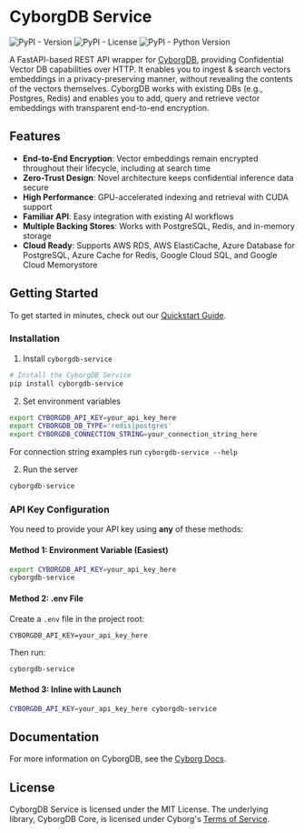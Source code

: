 # CyborgDB Service

![PyPI - Version](https://img.shields.io/pypi/v/cyborgdb_service)
![PyPI - License](https://img.shields.io/pypi/l/cyborgdb_service)
![PyPI - Python Version](https://img.shields.io/pypi/pyversions/cyborgdb_service)

A FastAPI-based REST API wrapper for [CyborgDB](https://docs.cyborg.co), providing Confidential Vector DB capabilities over HTTP. It enables you to ingest & search vectors embeddings in a privacy-preserving manner, without revealing the contents of the vectors themselves. CyborgDB works with existing DBs (e.g., Postgres, Redis) and enables you to add, query and retrieve vector embeddings with transparent end-to-end encryption.

## Features

- **End-to-End Encryption**: Vector embeddings remain encrypted throughout their lifecycle, including at search time
- **Zero-Trust Design**: Novel architecture keeps confidential inference data secure
- **High Performance**: GPU-accelerated indexing and retrieval with CUDA support
- **Familiar API**: Easy integration with existing AI workflows
- **Multiple Backing Stores**: Works with PostgreSQL, Redis, and in-memory storage
- **Cloud Ready**: Supports AWS RDS, AWS ElastiCache, Azure Database for PostgreSQL, Azure Cache for Redis, Google Cloud SQL, and Google Cloud Memorystore

## Getting Started

To get started in minutes, check out our [Quickstart Guide](https://docs.cyborg.co/quickstart).

### Installation

1. Install `cyborgdb-service`
```bash
# Install the CyborgDB Service
pip install cyborgdb-service
```

2. Set environment variables
```bash
export CYBORGDB_API_KEY=your_api_key_here
export CYBORGDB_DB_TYPE='redis|postgres'
export CYBORGDB_CONNECTION_STRING=your_connection_string_here
```

For connection string examples run `cyborgdb-service --help`

2. Run the server

```bash
cyborgdb-service
```

### API Key Configuration

You need to provide your API key using **any** of these methods:

#### Method 1: Environment Variable (Easiest)

```bash
export CYBORGDB_API_KEY=your_api_key_here
cyborgdb-service
```

#### Method 2: .env File

Create a `.env` file in the project root:
```
CYBORGDB_API_KEY=your_api_key_here
```
Then run:
```bash
cyborgdb-service
```

#### Method 3: Inline with Launch
```bash
CYBORGDB_API_KEY=your_api_key_here cyborgdb-service
```



## Documentation

For more information on CyborgDB, see the [Cyborg Docs](https://docs.cyborg.co).

## License

CyborgDB Service is licensed under the MIT License. The underlying library, CyborgDB Core, is licensed under Cyborg's [Terms of Service](https://www.cyborg.co/terms-of-service).